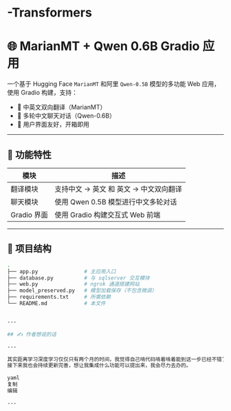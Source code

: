 # -Transformers
# 🌐 MarianMT + Qwen 0.6B Gradio 应用

一个基于 Hugging Face `MarianMT` 和阿里 `Qwen-0.5B` 模型的多功能 Web 应用，使用 Gradio 构建，支持：

- 🔁 中英文双向翻译（MarianMT）
- 💬 多轮中文聊天对话（Qwen-0.6B）
- 👤 用户界面友好，开箱即用

---

## 🚀 功能特性

| 模块        | 描述                                    |
|-------------|-----------------------------------------|
| 翻译模块     | 支持中文 → 英文 和 英文 → 中文双向翻译      |
| 聊天模块     | 使用 Qwen 0.5B 模型进行中文多轮对话         |
| Gradio 界面 | 使用 Gradio 构建交互式 Web 前端             |

---

## 🧱 项目结构

```bash
.
├── app.py               # 主应用入口
├── database.py          # 与 sqlserver 交互模块
├── web.py               # ngrok 通道搭建网站
├── model_preserved.py   # 模型加载保存（不包含微调）          
├── requirements.txt     # 所需依赖
└── README.md            # 本文件


---

## ✍️ 作者想说的话

---

其实距离学习深度学习仅仅只有两个月的时间，我觉得自己啃代码啃着啃着能到这一步已经不错了，想想之前都是吃饭睡觉打游戏的生活。
接下来我也会持续更新完善，想让我集成什么功能可以提出来，我会尽力去办的。

yaml
复制
编辑

---
